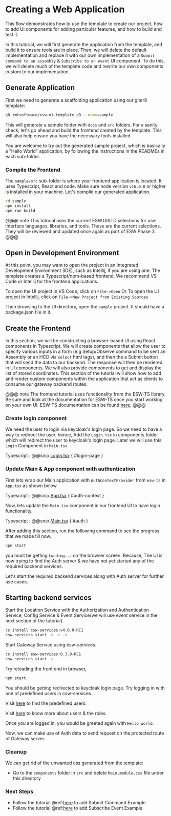 # Creating a Web Application

This flow demonstrates how to use the template to create our project, how to add UI components for adding particular features,
and how to build and test it.

In this tutorial, we will first generate the application from the template, and build it to ensure tools are in place.
Then, we will delete the default implementation and replace it with our own implementation of a `Submit command to an assembly` & `Subscribe to an event` UI component. To
do this, we will delete much of the template code and rewrite our own components custom to our implementation.

## Generate Application

First we need to generate a scaffolding application using our giter8 template:

```bash
g8 tmtsoftware/esw-ui-template.g8 --name=sample
```

This will generate a sample folder with `docs` and `src` folders.  For a sanity check, let's go ahead and
build the frontend created by the template.  This will also help ensure you have the necessary tools installed.

You are welcome to try out the generated sample project, which is basically a "Hello World" application, by following
the  instructions in the READMEs in each sub-folder.

### Compile the Frontend

The `sample/src` sub-folder is where your frontend application is located.  It uses Typescript, React and node.
Make sure node version `v16.0.0` or higher is installed in your machine. Let's compile our generated application.

```bash
cd sample
npm install
npm run build
```

@@@ note
This tutorial uses the current ESW.UISTD selections for user interface languages, libraries, and tools. These are the current selections.
They will be reviewed and updated once again as part of ESW Phase 2.
@@@

## Open in Development Environment

At this point, you may want to open the project in an Integrated Development Environment (IDE), such as Intellij,
if you are using one.  The template creates a Typescript/npm-based frontend. We recommend VS Code or Intellij for the frontend applications.

To open the UI project in VS Code, click on `File->Open` Or To open the UI project in Intellij, click on `File->New Project from Existing Sources`

Then browsing to the UI directory, open the `sample` project.  It should have a package.json file in it.

## Create the Frontend

In this section, we will be constructing a browser-based UI using React components in Typescript.  We will create
components that allow the user to specify various inputs in a form (e.g Setup/Observe command to be sent an Assembly or an HCD via `select` html tags),
and then the a Submit button that will send the data to our
backend.  The response will then be rendered in UI components. We will also provide components to get and display the
list of stored coordinates.  This section of the tutorial will show how to add and render custom components within the
application that act as clients to consume our gateway backend routes.

@@@ note
The frontend tutorial uses functionality from the ESW-TS library.  Be sure and look at the documentation for ESW-TS once
you start working on your own UI.  ESW-TS documentation can be found [here](http://tmtsoftware.github.io/esw-ts).
@@@

### Create login component

We need the user to login via keycloak's login page. So we need to have a way to redirect the user.
hence, Add the `Login.tsx` in components folder which will redirect the user to keycloak's login page.
Later we will use this `Login` Component in `Main.tsx`.

Typescript
: @@snip [Login.tsx](../../../../src/components/Login.tsx) { #login-page }

### Update Main & App component with authentication

First lets wrap our Main application with `AuthContextProvider` from `esw-ts` in `App.tsx` as shown below

Typescript
: @@snip [App.tsx](../../../../src/App.tsx) { #auth-context }

Now, lets update the `Main.tsx` component in our frontend UI to have login functionality.

Typescript
: @@snip [Main.tsx](../../../../src/components/Main.tsx) { #auth }

After adding this section, run the following command to see the progress that we made till now.

```bash
npm start
```

you must be getting `Loading...` on the browser screen.
Because, The UI is now trying to find the Auth server & we have not yet started any of the required backend services.

Let's start the required backend services along with Auth server for further use cases.

## Starting backend services

Start the Location Service with the Authorization and Authentication Service, Config Service & Event Service(we will use event service in the next section of the tutorial).

```bash
cs install csw-services:v4.0.0-RC1
csw-services start -k -c -e
```

Start Gateway Service using esw-services.

```bash
cs install esw-services:0.3.0-RC1
esw-services start -g

```

Try reloading the front end in browser,

```bash
npm start
```

You should be getting redirected to keycloak login page.
Try logging in with one of predefined users in csw-services.

Visit [here](https://tmtsoftware.github.io/csw/$csw-version$/apps/cswservices.html#predefined-users-) to find the predefined users.

Visit [here](https://tmtsoftware.github.io/esw/$esw-version$/uisupport/gateway.html) to know more about users & the roles.

Once you are logged in, you would be greeted again with `Hello world`.

Now, we can make use of Auth data to send request on the protected route of Gateway server.

### Cleanup

We can get rid of the unwanted css generated from the template:

* Go to the `components` folder in `src` and delete `Main.module.css` file under this directory

### Next Steps

* Follow the tutorial @ref:[here](./submit-commands.md) to add Submit Command Example.
* Follow the tutorial @ref:[here](./subscribe-event.md) to add Subscribe Event Example.
